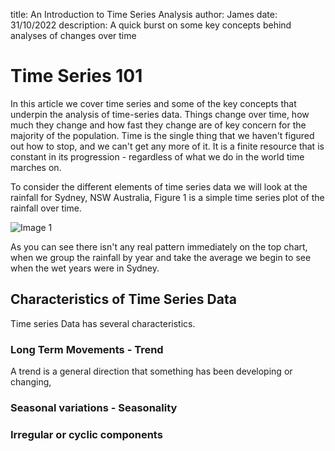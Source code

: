title: An Introduction to Time Series Analysis
author: James
date: 31/10/2022
description: A quick burst on some key concepts behind analyses of changes over time

# Time Series 101

In this article we cover time series and some of the key concepts that underpin the analysis of time-series data. Things change over time, how much they change and how fast they change are of key concern for the majority of the population. Time is the single thing that we haven't figured out how to stop, and we can't get any more of it. It is a finite resource that is constant in its progression - regardless of what we do in the world time marches on. 

To consider the different elements of time series data we will look at the rainfall for Sydney, NSW Australia, Figure 1 is a simple time series plot of the rainfall over time. 

![Image 1](/images/rain_time.png "Figure 1")

As you can see there isn't any real pattern immediately on the top chart, when we group the rainfall by year and take the average we begin to see when the wet years were in Sydney.


## Characteristics of Time Series Data 

Time series Data has several characteristics. 

### Long Term Movements - Trend 

A trend is a general direction that something has been developing or changing, 

### Seasonal variations - Seasonality 


### Irregular or cyclic components

